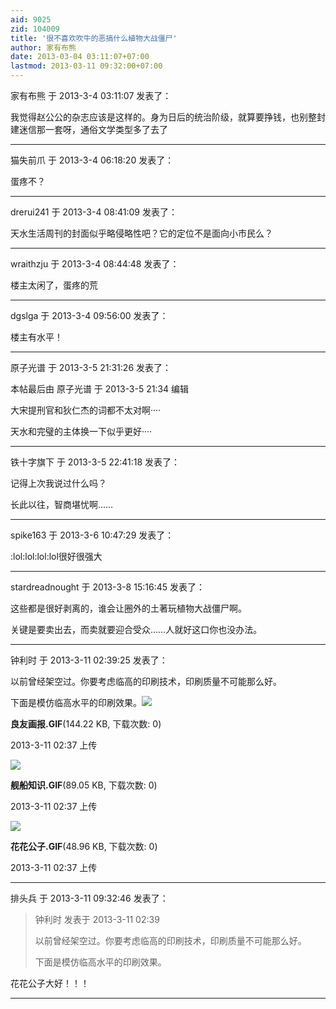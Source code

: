 ```yaml
---
aid: 9025
zid: 104009
title: '很不喜欢吹牛的恶搞什么植物大战僵尸'
author: 家有布熊
date: 2013-03-04 03:11:07+07:00
lastmod: 2013-03-11 09:32:00+07:00
---
```


家有布熊 于 2013-3-4 03:11:07 发表了：

我觉得赵公公的杂志应该是这样的。身为日后的统治阶级，就算要挣钱，也别整封建迷信那一套呀，通俗文学类型多了去了

---------

猫失前爪 于 2013-3-4 06:18:20 发表了：

蛋疼不？

---------

drerui241 于 2013-3-4 08:41:09 发表了：

天水生活周刊的封面似乎略侵略性吧？它的定位不是面向小市民么？

---------

wraithzju 于 2013-3-4 08:44:48 发表了：

楼主太闲了，蛋疼的荒

---------

dgslga 于 2013-3-4 09:56:00 发表了：

楼主有水平！

---------

原子光谱 于 2013-3-5 21:31:26 发表了：

本帖最后由 原子光谱 于 2013-3-5 21:34 编辑 

大宋提刑官和狄仁杰的词都不太对啊····

天水和完璧的主体换一下似乎更好····

---------

铁十字旗下 于 2013-3-5 22:41:18 发表了：

记得上次我说过什么吗？

长此以往，智商堪忧啊……

---------

spike163 于 2013-3-6 10:47:29 发表了：

:lol:lol:lol:lol很好很强大

---------

stardreadnought 于 2013-3-8 15:16:45 发表了：

这些都是很好剥离的，谁会让圈外的土著玩植物大战僵尸啊。

关键是要卖出去，而卖就要迎合受众……人就好这口你也没办法。

---------

钟利时 于 2013-3-11 02:39:25 发表了：

以前曾经架空过。你要考虑临高的印刷技术，印刷质量不可能那么好。

下面是模仿临高水平的印刷效果。![](https://cdn.jsdelivr.net/gh/lzjluzijie/beichao@main/img/023712txtppeueyeudfjrx.gif)



**良友画报.GIF**(144.22 KB, 下载次数: 0)



2013-3-11 02:37 上传



![](https://cdn.jsdelivr.net/gh/lzjluzijie/beichao@main/img/023709swswhwhvtjv0p0uq.gif)



**舰船知识.GIF**(89.05 KB, 下载次数: 0)



2013-3-11 02:37 上传



![](https://cdn.jsdelivr.net/gh/lzjluzijie/beichao@main/img/0237078ppaplbpaamemsbr.gif)



**花花公子.GIF**(48.96 KB, 下载次数: 0)



2013-3-11 02:37 上传

---------

排头兵 于 2013-3-11 09:32:46 发表了：

> 钟利时 发表于 2013-3-11 02:39
> 
> 以前曾经架空过。你要考虑临高的印刷技术，印刷质量不可能那么好。
> 
> 下面是模仿临高水平的印刷效果。



花花公子大好！！！

---------


